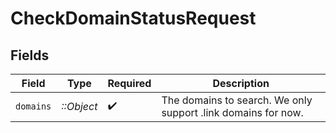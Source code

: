 # CheckDomainStatusRequest


## Fields

| Field                                                         | Type                                                          | Required                                                      | Description                                                   |
| ------------------------------------------------------------- | ------------------------------------------------------------- | ------------------------------------------------------------- | ------------------------------------------------------------- |
| `domains`                                                     | *::Object*                                                    | :heavy_check_mark:                                            | The domains to search. We only support .link domains for now. |